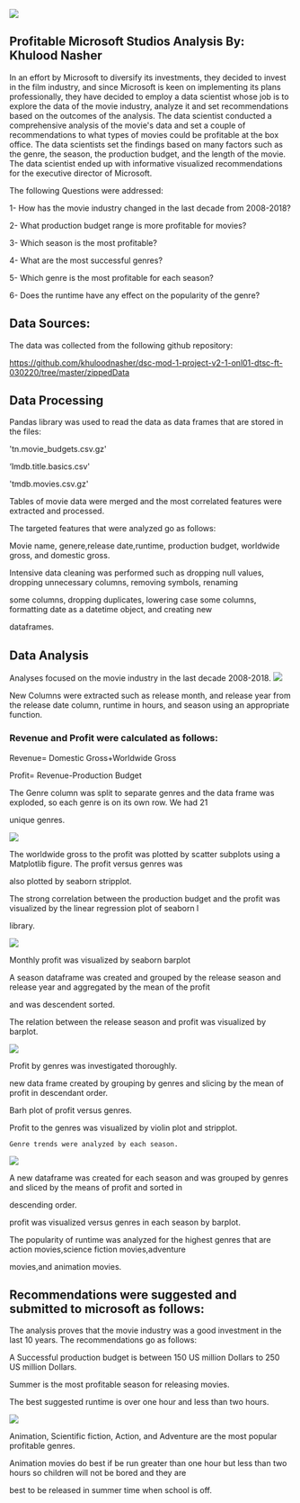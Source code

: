 ![](Images/mslogo.jpg)
## Profitable Microsoft Studios Analysis By: Khulood Nasher 
In an effort by Microsoft to diversify its investments, they decided to invest in the film industry, and since Microsoft is keen on implementing its plans professionally, they have decided to employ a data scientist  whose job is to explore the data of the movie industry, analyze it and set recommendations based on the outcomes of the analysis.
The data scientist conducted a comprehensive analysis of the movie's data and set a couple of recommendations to what types of movies could be profitable at the box office. The data scientists set the findings based on many factors such as the genre, the season, the production budget, and the length of the movie. The data scientist ended up with  informative visualized recommendations for the executive director of Microsoft.

The following Questions were addressed: 

1- How has the movie industry changed in the last decade from 2008-2018?

2- What production budget range is more profitable for movies?

3- Which season is the most profitable?

4- What are the most successful genres?

5- Which genre is the most profitable for each season?

6- Does the runtime have any effect on the popularity of the genre?

## Data Sources: 
The data was collected from the following github repository:

https://github.com/khuloodnasher/dsc-mod-1-project-v2-1-onl01-dtsc-ft-030220/tree/master/zippedData

## Data Processing

Pandas library was used to read the data as data frames that are stored in the files: 

'tn.movie_budgets.csv.gz' 

‘Imdb.title.basics.csv'
 
 'tmdb.movies.csv.gz'

Tables of movie data were merged and the most correlated features were extracted and processed. 

The targeted features that were analyzed go as follows:

Movie name, genere,release date,runtime, production budget, worldwide gross, and domestic gross. 

Intensive data cleaning was performed such as dropping null values, dropping unnecessary  columns, removing symbols, renaming 

some columns, dropping duplicates, lowering case some columns, formatting date as a datetime object, and creating new 

dataframes.

## Data Analysis

Analyses focused on the movie industry in the last decade 2008-2018.
![](Images/yearly_profit.png)

New Columns were extracted such as release month, and release year from the release date column, runtime in hours, and season using an appropriate function.

### Revenue and Profit  were calculated as follows:

Revenue= Domestic Gross+Worldwide Gross

Profit= Revenue-Production Budget


The Genre column was split to separate genres and the data frame was exploded, so each genre is on its own row. We had 21 

unique genres.

![](Images/genre.png)

The worldwide gross to the profit was plotted by scatter subplots using a Matplotlib figure.  The profit versus genres was 

also plotted by seaborn stripplot.

The  strong correlation between the production budget and the profit was visualized by the linear regression plot of seaborn l

library.

![](Images/production_budget.png)


Monthly profit was visualized by seaborn barplot

A season dataframe was created and grouped by the release season  and release year and aggregated by the mean of the profit 

and was descendent sorted.

The relation between the release season and profit was visualized by barplot.


![](Images/season.png)
 
 Profit  by  genres was investigated thoroughly.

new data frame created by grouping by genres and slicing by the  mean of profit in descendant order.

Barh plot of profit versus genres.

Profit to the genres was visualized by  violin plot and stripplot.
    
    Genre trends were analyzed by each season.
    
   ![](Images/summer_genre.png) 
 
 A new dataframe was created for each season and was grouped by genres and sliced  by the means of profit and sorted in 
 
 descending order.

profit  was visualized versus genres in each season by barplot.

The popularity of runtime was analyzed for the highest genres that are   action movies,science fiction movies,adventure 

movies,and animation movies.

## Recommendations were suggested  and submitted to microsoft as follows:

The analysis proves that the movie industry was a good investment in the last 10 years. The recommendations go as follows:

A Successful production budget is between 150 US million Dollars to 250 US million Dollars.

Summer is the most profitable season for releasing movies.


The best suggested runtime is over one hour and less than two hours.

![](Images/runtime.png)

Animation, Scientific fiction, Action, and Adventure are the most popular profitable genres.


Animation movies do best if be run greater than one hour but less than two hours so children will not be bored and they are 


best to be released in summer time when school is off.
 


